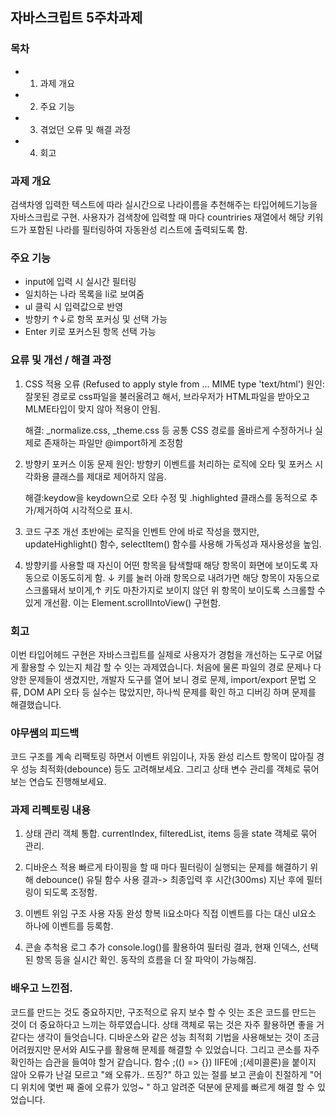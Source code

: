## 자바스크립트 5주차과제 

### 목차

- 1. 과제 개요
- 2. 주요 기능
- 3. 겪었던 오류 및 해결 과정
- 4. 회고 

### 과제 개요
검색차엥 입력한 텍스트에 따라 실시간으로 나라이름을 추천해주는 타입어헤드기능을 자바스크립로 구현. 사용자가 검색창에 입력할 때 마다 countriries 재열에서 해당 키워드가 포함된 나라를 필터링하여 자동완성 리스트에 출력되도록 함. 

### 주요 기능
- input에 입력 시 실시간 필터링
- 일치하는 나라 목록을 li로 보여줌
- ul 클릭 시 입력값으로 반영
- 방향키 ↑↓로 항목 포커싱 및 선택 가능
- Enter 키로 포커스된 항목 선택 가능

### 요류 및 개선 / 해결 과정
1. CSS 적용 오류 (Refused to apply style from ... MIME type 'text/html')
   원인: 잘못된 경로로 css파일을 불러올려고 해서, 브라우저가 HTML파일을 받아오고 MLME타입이 맞지 않아 적용이 안됨.
   
   해결: _normalize.css, _theme.css 등 공통 CSS 경로를 올바르게 수정하거나 실제로 존재하는 파일만 @import하게 조정함

2. 방향키 포커스 이동 문제
   원인: 방향키 이벤트를 처리하는 로직에 오타 및 포커스 시각화용 클래스를 제대로 제어하지 않음.
  
   해결:keydow을 keydown으로 오타 수정 및 .highlighted 클래스를 동적으로 추가/제거하여 시각적으로 표시.

3. 코드 구조 개선
  초반에는 로직을 인벤트 안에 바로 작성을 했지만, updateHighlight() 함수, selectItem() 함수를 사용해 가독성과 재사용성을 높임. 

4. 방향키를 사용할 때 자신이 어떤 항목을 탐색할때 해당 항목이 화면에 보이도록 자동으로 이동도히게 함. ↓ 키를 눌러 아래 항목으로 내려가면 해당 항목이 자동으로 스크롤돼서 보이게,↑ 키도 마찬가지로 보이지 않던 위 항목이 보이도록 스크롤할 수 있게 개선홤. 
이는 Element.scrollIntoView() 구현함. 

### 회고
이번 타입어헤드 구현은 자바스크립트를 실제로 사용자가 경험을 개선하는 도구로 어덣게 활용할 수 있는지 체감 할 수 잇는 과제였습니다. 처음에 물론 파일의 경로 문제나 다양한 문제들이 생겼지만, 개발자 도구를 열어 보니 경로 문제, import/export 문법 오류, DOM API 오타 등 실수는 많았지만, 하나씩 문제를 확인 하고 디버깅 하며 문제를 해결했습니다. 

### 야무쌤의 피드백 
코드 구조를 계속 리팩토링 하면서 이벤트 위임이나, 자동 완성 리스트 항목이 많아질 경우 성능 최적화(debounce) 등도 고려해보세요. 
그리고 상태 변수 관리를 객체로 묶어보는 연습도 진행해보세요.

### 과제 리펙토링 내용
1. 상태 관리 객체 통합. 
currentIndex, filteredList, items 등을 state 객체로 묶어 관리.

2. 디바운스 적용
빠르게 타이핑을 할 때 마다 필터링이 실행되는 문제를 해결하기 위해 debounce() 유틸 함수 사용
결과-> 최종입력 후 시간(300ms) 지난 후에 필터링이 되도록 조정함. 

3. 이벤트 위임 구조 사용
자동 완성 항복  li요소마다 직접 이벤트를 다는 대신 ul요소 하나에 이벤트를 등록함. 

4. 콘솔 추척용 로그 추가 
console.log()를 활용하여 필터링 결과, 현재 인덱스, 선택된 항목 등을 실시간 확인.
동작의 흐름을 더 잘 파악이 가능해짐. 

### 배우고 느낀점. 
코드를 만드는 것도 중요하지만, 구조적으로 유지 보수 할 수 잇는 조은 코드를 만드는 것이 더 중요하다고 느끼는 하루였습니다. 상태 객체로 묶는 것은 자주 활용하면 좋을 거 같다는 생각이 들엇습니다. 디바운스와 같은 성능 최적회 기법을 사용해보는 것이 조금 어려웠지만 문서와 AI도구를 활용해 문제를 해결할 수 있었습니다. 그리고 콘소를 자주 확인하는 습관을 들여야 할거 같습니다. 함수 ;(() => {}) IIFE에 ;(세미콜론)을 붙이지 않아 오류가 난걸 모르고 "왜 오류가.. 뜨징?" 하고 있는 절를 보고 콘솛이 친절하게 "어디 위치에 몇번 째 줄에 오류가 있엉~ " 하고 알려준 덕분에 문제를 빠르게 해결 할 수 있었습니다. 